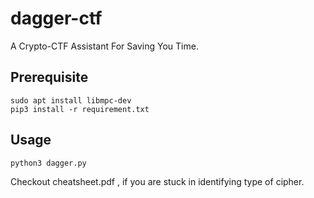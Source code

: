 # dagger-ctf
A Crypto-CTF Assistant For Saving You Time.


## Prerequisite
```
sudo apt install libmpc-dev 
pip3 install -r requirement.txt
``` 
## Usage
```
python3 dagger.py
```
Checkout cheatsheet.pdf , if you are stuck in identifying type of cipher.
